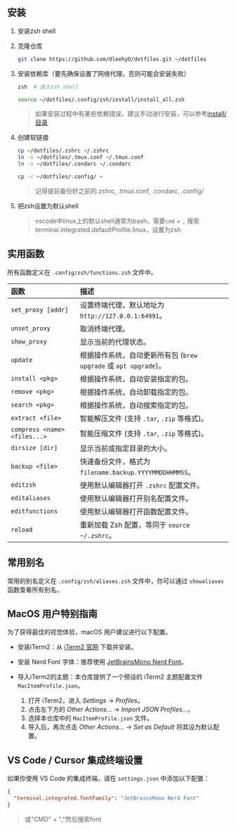 ## 安装

1. 安装zsh shell

2.  克隆仓库

    ```bash
    git clone https://github.com/OleehyO/dotfiles.git ~/dotfiles
    ```
3.  安装依赖库（要先确保设置了网络代理，否则可能会安装失败）

    ```bash
    zsh  # 进入zsh shell

    source ~/dotfiles/.config/zsh/install/install_all.zsh
    ```

    > 如果安装过程中有某些依赖错误，建议手动进行安装，可以参考[install/目录](./.config/zsh/install/)

4. 创建软链接

    ```bash
    cp ~/dotfiles/.zshrc ~/.zshrc
    ln -s ~/dotfiles/.tmux.conf ~/.tmux.conf
    ln -s ~/dotfiles/.condarc ~/.condarc

    cp -r ~/dotfiles/.config/ ~
    ```

    > 记得提前备份好之前的.zshrc, .tmux.conf, .condarc, .config/

5. 把zsh设置为默认shell

    > vscode中linux上的默认shell通常为bash，需要`cmd` + `,` 搜索terminal.integrated.defaultProfile.linux，设置为zsh

## 实用函数

所有函数定义在 `.config/zsh/functions.zsh` 文件中。

| 函数 | 描述 |
| :--- | :--- |
| `set_proxy [addr]` | 设置终端代理，默认地址为 `http://127.0.0.1:64991`。 |
| `unset_proxy` | 取消终端代理。 |
| `show_proxy` | 显示当前的代理状态。 |
| `update` | 根据操作系统，自动更新所有包 (`brew upgrade` 或 `apt upgrade`)。 |
| `install <pkg>` | 根据操作系统，自动安装指定的包。 |
| `remove <pkg>` | 根据操作系统，自动卸载指定的包。 |
| `search <pkg>` | 根据操作系统，自动搜索指定的包。 |
| `extract <file>` | 智能解压文件 (支持 `.tar`, `.zip` 等格式)。 |
| `compress <name> <files...>` | 智能压缩文件 (支持 `.tar`, `.zip` 等格式)。 |
| `dirsize [dir]` | 显示当前或指定目录的大小。 |
| `backup <file>` | 快速备份文件，格式为 `filename.backup.YYYYMMDDHHMMSS`。 |
| `editzsh` | 使用默认编辑器打开 `.zshrc` 配置文件。 |
| `editaliases` | 使用默认编辑器打开别名配置文件。 |
| `editfunctions` | 使用默认编辑器打开函数配置文件。 |
| `reload` | 重新加载 Zsh 配置，等同于 `source ~/.zshrc`。 |

## 常用别名

常用的别名定义在 `.config/zsh/aliases.zsh` 文件中，你可以通过 `showaliases` 函数查看所有别名。

## MacOS 用户特别指南

为了获得最佳的视觉体验，macOS 用户建议进行以下配置。

* 安装iTerm2：从 [iTerm2 官网](https://iterm2.com/index.html) 下载并安装。

* 安装 Nerd Font 字体：推荐使用 [JetBrainsMono Nerd Font](https://github.com/ryanoasis/nerd-fonts/releases/download/v3.4.0/JetBrainsMono.zip)。

* 导入iTerm2的主题：本仓库提供了一个预设的 iTerm2 主题配置文件 `MacItemProfile.json`。

    1.  打开 iTerm2，进入 *Settings* -> *Profiles*。
    2.  点击左下方的 *Other Actions...* -> *Import JSON Profiles...*。
    3.  选择本仓库中的 `MacItemProfile.json` 文件。
    4.  导入后，再次点击 *Other Actions...* -> *Set as Default* 将其设为默认配置。

## VS Code / Cursor 集成终端设置

如果你使用 VS Code 的集成终端，请在 `settings.json` 中添加以下配置：

```json
{
  "terminal.integrated.fontFamily": "JetBrainsMono Nerd Font"
}
```

> 或"CMD" + ","然后搜索font
